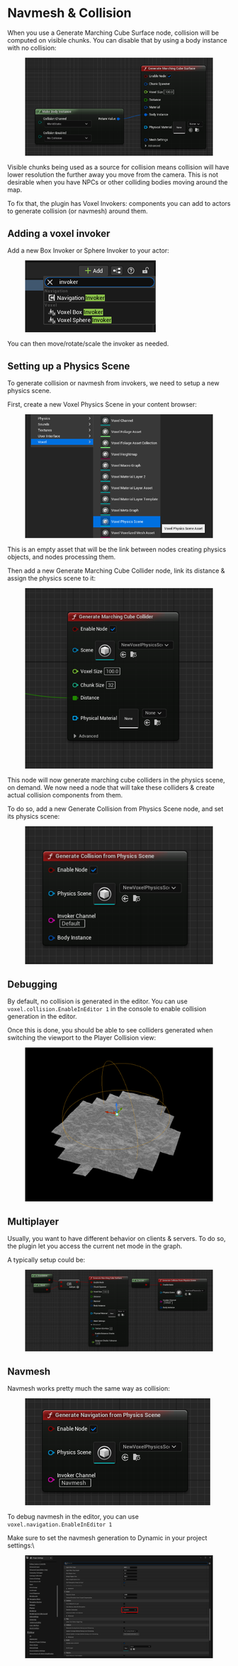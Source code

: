 # Navmesh & Collision

When you use a Generate Marching Cube Surface node, collision will be computed on visible chunks. You can disable that by using a body instance with no collision:

<figure><img src="../.gitbook/assets/image (6) (2).png" alt=""><figcaption></figcaption></figure>

Visible chunks being used as a source for collision means collision will have lower resolution the further away you move from the camera. This is not desirable when you have NPCs or other colliding bodies moving around the map.

To fix that, the plugin has Voxel Invokers: components you can add to actors to generate collision (or navmesh) around them.

## Adding a voxel invoker

Add a new Box Invoker or Sphere Invoker to your actor:

<figure><img src="../.gitbook/assets/image (1) (1).png" alt=""><figcaption></figcaption></figure>

You can then move/rotate/scale the invoker as needed.

## Setting up a Physics Scene

To generate collision or navmesh from invokers, we need to setup a new physics scene.

First, create a new Voxel Physics Scene in your content browser:

<figure><img src="../.gitbook/assets/image (3).png" alt=""><figcaption></figcaption></figure>

This is an empty asset that will be the link between nodes creating physics objects, and nodes processing them.

Then add a new Generate Marching Cube Collider node, link its distance & assign the physics scene to it:

<figure><img src="../.gitbook/assets/image (10) (3).png" alt=""><figcaption></figcaption></figure>

This node will now generate marching cube colliders in the physics scene, on demand. We now need a node that will take these colliders & create actual collision components from them.

To do so, add a new Generate Collision from Physics Scene node, and set its physics scene:

<figure><img src="../.gitbook/assets/image (1) (2).png" alt=""><figcaption></figcaption></figure>

## Debugging

By default, no collision is generated in the editor. You can use `voxel.collision.EnableInEditor 1` in the console to enable collision generation in the editor.

Once this is done, you should be able to see colliders generated when switching the viewport to the Player Collision view:

<figure><img src="../.gitbook/assets/image (12) (1).png" alt=""><figcaption></figcaption></figure>

## Multiplayer

Usually, you want to have different behavior on clients & servers. To do so, the plugin let you access the current net mode in the graph.

A typically setup could be:

<figure><img src="../.gitbook/assets/image (1).png" alt=""><figcaption></figcaption></figure>

## Navmesh

Navmesh works pretty much the same way as collision:

<figure><img src="../.gitbook/assets/image (7) (1).png" alt=""><figcaption></figcaption></figure>

To debug navmesh in the editor, you can use `voxel.navigation.EnableInEditor 1`

Make sure to set the navmesh generation to Dynamic in your project settings:\


<figure><img src="../.gitbook/assets/image (6) (3).png" alt=""><figcaption></figcaption></figure>
